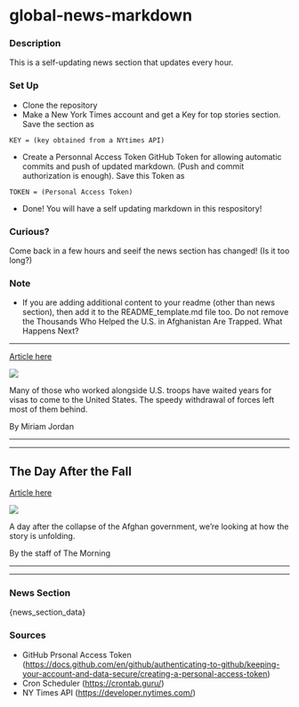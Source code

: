 # global-news-markdown

### Description 
This is a self-updating news section that updates every hour.

### Set Up 
* Clone the repository
* Make a New York Times account and get a Key for top stories section. Save the section as 
 ```
 KEY = (key obtained from a NYtimes API)
 ```
*  Create a Personnal Access Token GitHub Token for allowing automatic commits and push of updated markdown. (Push and commit authorization is enough). Save this Token as 
```
TOKEN = (Personal Access Token)
```
* Done! You will have a self updating markdown in this respository!

### Curious?
Come back in a few hours and seeif the news section has changed! (Is it too long?)

### Note
* If you are adding additional content to your readme (other than news section), then add it to the README_template.md file too. Do not remove the Thousands Who Helped the U.S. in Afghanistan Are Trapped. What Happens Next?
----------------------------------------------------------------------------

[Article here](https://www.nytimes.com/2021/08/16/us/afghanistan-visa-refugees-us.html)

[![](https://static01.nyt.com/images/2021/08/16/us/16visa-explainer-1/merlin_193320756_76e1b28a-9a53-489a-a8ab-e2b4e92abcec-superJumbo.jpg)](https://www.nytimes.com/2021/08/16/us/afghanistan-visa-refugees-us.html)

Many of those who worked alongside U.S. troops have waited years for visas to come to the United States. The speedy withdrawal of forces left most of them behind.

By Miriam Jordan

* * *

* * *

The Day After the Fall
----------------------

[Article here](https://www.nytimes.com/2021/08/17/briefing/taliban-afghanistan-collapse.html)

[![](https://static01.nyt.com/images/2021/08/16/lens/17ambriefing-promo/17ambriefing-kabul02-superJumbo-v3.jpg)](https://www.nytimes.com/2021/08/17/briefing/taliban-afghanistan-collapse.html)

A day after the collapse of the Afghan government, we’re looking at how the story is unfolding.

By the staff of The Morning

* * *

* * *

### News Section 
{news_section_data}


### Sources 
* GitHub Prsonal Access Token (https://docs.github.com/en/github/authenticating-to-github/keeping-your-account-and-data-secure/creating-a-personal-access-token)
* Cron Scheduler (https://crontab.guru/)
* NY Times API (https://developer.nytimes.com/)
